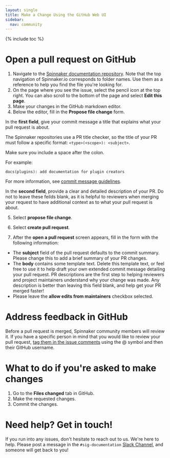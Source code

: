 ```yaml
---
layout: single
title: Make a Change Using the GitHub Web UI
sidebar:
  nav: community
---
```


{% include toc %}

# Open a pull request on GitHub

1. Navigate to the [Spinnaker documentation repository](https://github.com/spinnaker/spinnaker.github.io). Note that the top navigation of Spinnaker.io corresponds to folder names. Use them as a reference to help you find the file you're looking for.
2. On the page where you see the issue, select the pencil icon at the top right. You can also scroll to the bottom of the page and select **Edit this page**.
3. Make your changes in the GitHub markdown editor.
4. Below the editor, fill in the **Propose file change** form.

  In the **first field**, give your commit message a title that explains what your pull request is about.

  The Spinnaker repositories use a PR title checker, so the title of your PR must follow a specific format: `<type>(<scope>): <subject>`.

  Make sure you include a space after the colon.

  For example:

  ```
  docs(plugins): add documentation for plugin creators
  ```

  For more information, see [commit message guidelines](https://www.spinnaker.io/community/contributing/submitting/#commit-message-conventions).

  In the **second field**, provide a clear and detailed description of your PR. Do not to leave these feilds blank, as it is helpful to reviewers when merging your request to have additional context as to what your pull request is about.

5. Select **propose file change**.

6. Select **create pull request**.

7. After the **open a pull request** screen appears, fill in the form with the following information:

  - The **subject** field of the pull request defaults to the commit summary. Please change this to add a brief summary of your PR changes.
  - The **body** contains some template text. Delete this template text, or feel free to use it to help draft your own extended commit message detailing your pull request. PR descriptions are the first step to helping reviewers and project maintainers understand why your change was made. Any description is better than leaving this field blank, and help get your PR merged faster!
  - Please leave the **allow edits from maintainers** checkbox selected.

# Address feedback in GitHub

Before a pull request is merged, Spinnaker community members will review it. If you have a specific person in mind that you would like to review your pull request, [tag them in the issue comments](https://github.blog/2011-03-23-mention-somebody-they-re-notified/) using the @ symbol and then their GitHub username.

# What to do if you're asked to make changes

1. Go to the **Files changed** tab in GitHub.
2. Make the requested changes.
3. Commit the changes.

# Need help? Get in touch!

If you run into any issues, don't hesitate to reach out to us. We're here to help. Please post a message in the `#sig-documentation` [Slack Channel](https://join.spinnaker.io/), and someone will get back to you!
